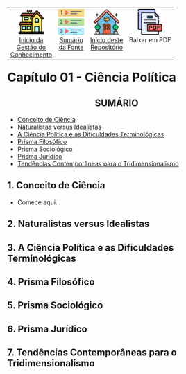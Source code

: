 <table align="right" border="0">
  <tr>
    <td align="center" valign="top">
      <a href="https://github.com/dnlclaudino/gestao-do-conhecimento#readme">
        <img src="https://github.com/dnlclaudino/imagens/blob/master/icones/icone-casa3.png?raw=true" heigh="60" width="60"><br>Início da <br>Gestão do <br>Conhecimento
      </a>
    </td>
    <td align="center" valign="top">
      <a href="./README.md">
        <img src="https://github.com/dnlclaudino/imagens/blob/master/icones/icone-sumario.png?raw=true" heigh="60" width="60"><br>Sumário<br>da Fonte
      </a>
    </td>
    <td align="center" valign="top">
      <a href="../README.md">
        <img src="https://github.com/dnlclaudino/imagens/blob/master/icones/icone-casa2.png?raw=true" heigh="60" width="60"><br>Início deste <br>Repositório
      </a>
    </td>
    <td align="center" valign="top">
        <img src="https://github.com/dnlclaudino/imagens/blob/master/icones-aplicativos/pdf/pdf.png?raw=true" heigh="60" width="60"><br>Baixar em PDF
    </td>
  </tr>
</table><br><br><br><br><br><br><br>

# Capítulo 01 - Ciência Política

<center><h2><b>SUMÁRIO</b></h2></center>

<!-- TOC updateonsave:false -->

- [Conceito de Ciência](#conceito-de-ci%C3%AAncia)
- [Naturalistas versus Idealistas](#naturalistas-versus-idealistas)
- [A Ciência Política e as Dificuldades Terminológicas](#a-ci%C3%AAncia-pol%C3%ADtica-e-as-dificuldades-terminol%C3%B3gicas)
- [Prisma Filosófico](#prisma-filos%C3%B3fico)
- [Prisma Sociológico](#prisma-sociol%C3%B3gico)
- [Prisma Jurídico](#prisma-jur%C3%ADdico)
- [Tendências Contemporâneas para o Tridimensionalismo](#tend%C3%AAncias-contempor%C3%A2neas-para-o-tridimensionalismo)

<!-- /TOC -->

## 1. Conceito de Ciência

- Comece aqui...

## 2. Naturalistas versus Idealistas

## 3. A Ciência Política e as Dificuldades Terminológicas

## 4. Prisma Filosófico

## 5. Prisma Sociológico

## 6. Prisma Jurídico

## 7. Tendências Contemporâneas para o Tridimensionalismo
